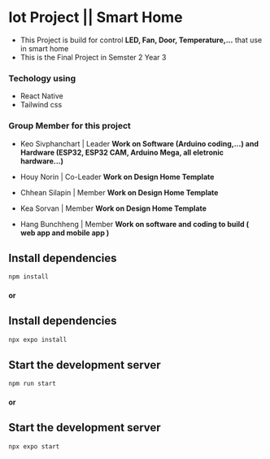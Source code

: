 # Iot Project || Smart Home

- This Project is build for control **LED, Fan, Door, Temperature,...** that use in smart home
- This is the Final Project in Semster 2 Year 3

### Techology using
- React Native
- Tailwind css

### Group Member for this project
- Keo Sivphanchart | Leader **Work on Software (Arduino coding,...) and Hardware (ESP32, ESP32 CAM, Arduino Mega, all eletronic hardware...)**

- Houy Norin | Co-Leader **Work on Design Home Template**

- Chhean Silapin | Member **Work on Design Home Template**

- Kea Sorvan | Member **Work on Design Home Template**

- Hang Bunchheng | Member **Work on software and coding to build  ( web app and mobile app )**

## Install dependencies
```bash
npm install
```
#### or
## Install dependencies
```bash
npx expo install
```

## Start the development server
```bash
npm run start
```
#### or

## Start the development server
```bash
npx expo start
```
